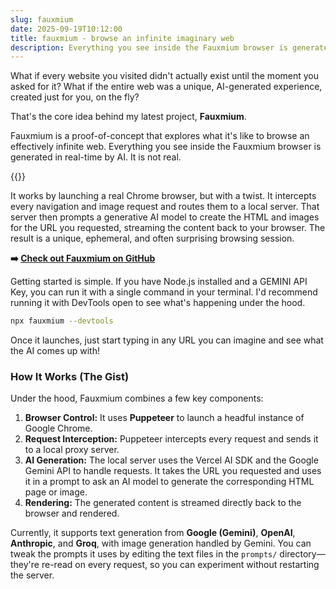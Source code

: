 ```yaml
---
slug: fauxmium
date: 2025-09-19T10:12:00
title: fauxmium - browse an infinite imaginary web
description: Everything you see inside the Fauxmium browser is generated on the fly. It is not real.
---
```


What if every website you visited didn't actually exist until the moment you asked for it? What if the entire web was a unique, AI-generated experience, created just for you, on the fly?

That's the core idea behind my latest project, **Fauxmium**.

Fauxmium is a proof-of-concept that explores what it's like to browse an effectively infinite web. Everything you see inside the Fauxmium browser is generated in real-time by AI. It is not real.

{{<youtube NZ0D2MwNbrM >}}

It works by launching a real Chrome browser, but with a twist. It intercepts every navigation and image request and routes them to a local server. That server then prompts a generative AI model to create the HTML and images for the URL you requested, streaming the content back to your browser. The result is a unique, ephemeral, and often surprising browsing session.

**➡️ [Check out Fauxmium on GitHub](https://github.com/paulkinlan/fauxmium)**

Getting started is simple. If you have Node.js installed and a GEMINI API Key, you can run it with a single command in your terminal. I'd recommend running it with DevTools open to see what's happening under the hood.

```bash
npx fauxmium --devtools
```

Once it launches, just start typing in any URL you can imagine and see what the AI comes up with!

### How It Works (The Gist)

Under the hood, Fauxmium combines a few key components:

1.  **Browser Control:** It uses **Puppeteer** to launch a headful instance of Google Chrome.
2.  **Request Interception:** Puppeteer intercepts every request and sends it to a local proxy server.
3.  **AI Generation:** The local server uses the Vercel AI SDK and the Google Gemini API to handle requests. It takes the URL you requested and uses it in a prompt to ask an AI model to generate the corresponding HTML page or image.
4.  **Rendering:** The generated content is streamed directly back to the browser and rendered.

Currently, it supports text generation from **Google (Gemini)**, **OpenAI**, **Anthropic**, and **Groq**, with image generation handled by Gemini. You can tweak the prompts it uses by editing the text files in the `prompts/` directory—they're re-read on every request, so you can experiment without restarting the server.